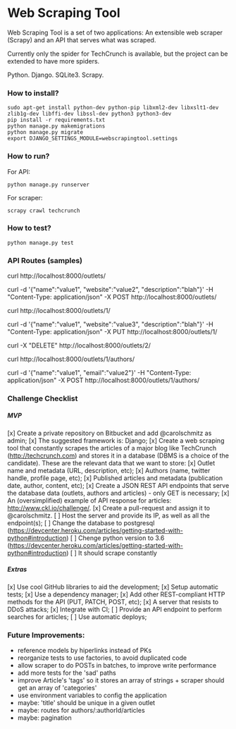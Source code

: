 # Web Scraping Tool #

Web Scraping Tool is a set of two applications: An extensible web scraper (Scrapy) and an API that serves what was scraped.

Currently only the spider for TechCrunch is available, but the project can be extended to have more spiders.

Python. Django. SQLite3. Scrapy.

### How to install? ###

```
sudo apt-get install python-dev python-pip libxml2-dev libxslt1-dev zlib1g-dev libffi-dev libssl-dev python3 python3-dev
pip install -r requirements.txt
python manage.py makemigrations
python manage.py migrate
export DJANGO_SETTINGS_MODULE=webscrapingtool.settings
```

### How to run? ###

For API:
```
python manage.py runserver
```

For scraper:
```
scrapy crawl techcrunch
```

### How to test? ###

```
python manage.py test
```

### API Routes (samples) ###

curl http://localhost:8000/outlets/

curl -d '{"name":"value1", "website":"value2", "description":"blah"}' -H "Content-Type: application/json" -X POST http://localhost:8000/outlets/

curl http://localhost:8000/outlets/1/

curl -d '{"name":"value1", "website":"value3", "description":"blah"}' -H "Content-Type: application/json" -X PUT http://localhost:8000/outlets/1/

curl -X "DELETE" http://localhost:8000/outlets/2/

curl http://localhost:8000/outlets/1/authors/

curl -d '{"name":"value1", "email":"value2"}' -H "Content-Type: application/json" -X POST http://localhost:8000/outlets/1/authors/

### Challenge Checklist

##### MVP
[x] Create a private repository on Bitbucket and add @carolschmitz as admin;
[x] The suggested framework is: Django;
[x] Create a web scraping tool that constantly scrapes the articles of a major blog like TechCrunch (http://techcrunch.com) and stores it in a database (DBMS is a choice of the candidate). These are the relevant data that we want to store:
    [x] Outlet name and metadata (URL, description, etc);
    [x] Authors (name, twitter handle, profile page, etc);
    [x] Published articles and metadata (publication date, author, content, etc);
[x] Create a JSON REST API endpoints that serve the database data (outlets, authors and articles) - only GET is necessary;
[x] An (oversimplified) example of API response for articles: http://www.ckl.io/challenge/.
[x] Create a pull-request and assign it to @carolschmitz.
[ ] Host the server and provide its IP, as well as all the endpoint(s);
    [ ] Change the database to postgresql (https://devcenter.heroku.com/articles/getting-started-with-python#introduction)
    [ ] Chenge python version to 3.6 (https://devcenter.heroku.com/articles/getting-started-with-python#introduction)
[ ] It should scrape constantly

##### Extras
[x] Use cool GitHub libraries to aid the development;
[x] Setup automatic tests;
[x] Use a dependency manager;
[x] Add other REST-compliant HTTP methods for the API (PUT, PATCH, POST, etc);
[x] A server that resists to DDoS attacks;
[x] Integrate with CI;
[ ] Provide an API endpoint to perform searches for articles;
[ ] Use automatic deploys;

### Future Improvements:
- reference models by hiperlinks instead of PKs
- reorganize tests to use factories, to avoid duplicated code
- allow scraper to do POSTs in batches, to improve write performance
- add more tests for the 'sad' paths
- improve Article's 'tags' so it stores an array of strings + scraper should get an array of 'categories'
- use environment variables to config the application
- maybe: 'title' should be unique in a given outlet
- maybe: routes for authors/:authorId/articles
- maybe: pagination

